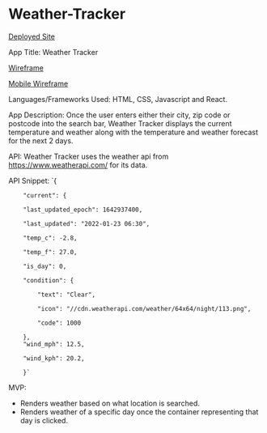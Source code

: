 # Weather-Tracker

[Deployed Site](https://xenodochial-brahmagupta-473261.netlify.app/)

App Title: Weather Tracker

[Wireframe](https://wireframe.cc/7UGprf)

[Mobile Wireframe](https://wireframe.cc/Cmhwta)

Languages/Frameworks Used: HTML, CSS, Javascript and React.

App Description: Once the user enters either their city, zip code or postcode into the search bar, Weather Tracker displays the current temperature and weather along with the temperature and weather forecast for the next 2 days.

API: Weather Tracker uses the weather api from https://www.weatherapi.com/ for its data.

API Snippet:
        `{

        "current": {

        "last_updated_epoch": 1642937400,
        
        "last_updated": "2022-01-23 06:30",
        
        "temp_c": -2.8,
        
        "temp_f": 27.0,
        
        "is_day": 0,
        
        "condition": {
        
            "text": "Clear",
            
            "icon": "//cdn.weatherapi.com/weather/64x64/night/113.png",
            
            "code": 1000
            
        },
        "wind_mph": 12.5,
        
        "wind_kph": 20.2,
        
        }`


MVP:
- Renders weather based on what location is searched.
- Renders weather of a specific day once the container representing that day is clicked.
